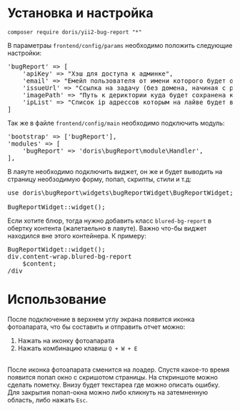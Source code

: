# Установка и настройка
<code>composer require doris/yii2-bug-report "*"</code>

В параметраы <code>frontend/config/params</code> необходимо положить следующие настройки:<br>
<pre>
'bugReport' => [
    'apiKey' => "Хэш для доступа к админке",
    'email' => "Емейл пользователя от имени которого будет оставлен комментарий",
    'issueUrl' => "Ссылка на задачу (без домена, начиная с project. К примеру '/project/51000/7532817/')",
    'imagePath' => "Путь к дериктории куда будет сохранена картинка (относительно @webroot)",
    'ipList' => "Список ip адрессов которым на лайве будет виден виджет"
]
</pre>

Так же в файле <code>frontend/config/main</code> необходимо подключить модуль:
<pre>
'bootstrap' => ['bugReport'],
'modules' => [
	'bugReport' => 'doris\bugReport\module\Handler',
],
</pre>

В лаяуте необходимо подключить виджет, он же и будет выводить на страницу необзодимую
форму, попап, скрипты, стили и т.д:<br>

<pre>
use doris\bugReport\widgets\bugReportWidget\BugReportWidget;

BugReportWidget::widget();
</pre>

Если хотите блюр, тогда нужно добавить класс <code>blured-bg-report</code> в обертку контента (жалетаельно в лаяуте). 
Важно что-бы виджет находился вне этого контейнера. К примеру:
<pre>
BugReportWidget::widget();
div.content-wrap.blured-bg-report
    $content;
/div
</pre>

# Использование
После подключение в верхнем углу экрана появится иконка фотоапарата, что бы составить и отправить отчет можно:
<ol>
<li>Нажать на иконку фотоапарата</li>
<li>Нажать комбинацию клавиш <code>Q + W + E</code></li>
</ol>
<br>
После иконка фотоапарата сменится на лоадер. Спустя какое-то время появится попап окно с скришотом
страницы. На сткриншоте можно сделать пометку. Внизу будет текстареа где можно описать ошибку.
Для закрытия попап-окна можно либо кликнуть на затемненную область, либо нажать <code>Esc</code>.